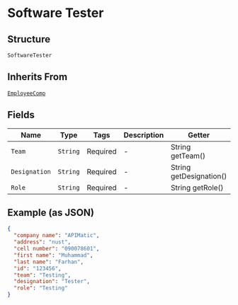
# Software Tester

## Structure

`SoftwareTester`

## Inherits From

[`EmployeeComp`](../../doc/models/employee-comp.md)

## Fields

| Name | Type | Tags | Description | Getter | Setter |
|  --- | --- | --- | --- | --- | --- |
| `Team` | `String` | Required | - | String getTeam() | setTeam(String team) |
| `Designation` | `String` | Required | - | String getDesignation() | setDesignation(String designation) |
| `Role` | `String` | Required | - | String getRole() | setRole(String role) |

## Example (as JSON)

```json
{
  "company name": "APIMatic",
  "address": "nust",
  "cell number": "090078601",
  "first name": "Muhammad",
  "last name": "Farhan",
  "id": "123456",
  "team": "Testing",
  "designation": "Tester",
  "role": "Testing"
}
```

